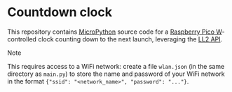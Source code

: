 # Countdown clock

This repository contains [MicroPython](https://micropython.org/) source code for a [Raspberry Pico W](https://www.raspberrypi.com/documentation/microcontrollers/pico-series.html#picow-technical-specification)-controlled clock counting down to the next launch, leveraging the [LL2 API](https://thespacedevs.com/llapi).

> [!NOTE]  
> This requires access to a WiFi network: create a file `wlan.json` (in the same directory as `main.py`) to store the name and password of your WiFi network in the format `{"ssid": "<network_name>", "password": "..."}`.
